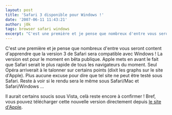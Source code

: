 ```yaml
---
layout: post
title: 'Safari 3 disponible pour Windows !'
date: '2007-06-11 11:43:21'
author: j0k
tags: browser safari windows
excerpt: "C'est une première et je pense que nombreux d'entre vous seront content d'apprendre que la version 3 de Safari sera compatible avec Windows !     \nLa version est pour le moment en bêta publique.   Apple mets en avant le fait que Safari serait le plus rapide de tous les navigateurs du moment. Seul Opéra arriverait à le talonner sur certains points (dixit      …"
---
```


C'est une première et je pense que nombreux d'entre vous seront content d'apprendre que la version 3 de Safari sera compatible avec Windows !
La version est pour le moment en bêta publique.   Apple mets en avant le fait que Safari serait le plus rapide de tous les navigateurs du moment. Seul Opéra arriverait à le talonner sur certains points (dixit les graphs sur le site d'Apple).   Plus aucune excuse pour dire que tel site ne peut être testé sous Safari. Reste à voir si le rendu sera le même sous Safari/Mac et Safari/Windows ...

Il aurait certains soucis sous Vista, celà reste encore à confirmer !   Bref, vous pouvez télécharger cette nouvelle version directement depuis [le site d'Apple](http://www.apple.com/safari/).
